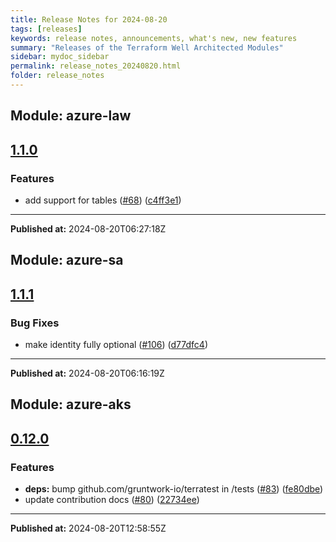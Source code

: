 ```yaml
---
title: Release Notes for 2024-08-20
tags: [releases]
keywords: release notes, announcements, what's new, new features
summary: "Releases of the Terraform Well Architected Modules"
sidebar: mydoc_sidebar
permalink: release_notes_20240820.html
folder: release_notes
---
```


## Module: azure-law
## [1.1.0](https://github.com/CloudNationHQ/terraform-azure-law/releases/tag/v1.1.0)


### Features

* add support for tables ([#68](https://github.com/CloudNationHQ/terraform-azure-law/issues/68)) ([c4ff3e1](https://github.com/CloudNationHQ/terraform-azure-law/commit/c4ff3e1cc98bc53e043709d552492edd4a00ac77))

---

**Published at:** 2024-08-20T06:27:18Z

## Module: azure-sa
## [1.1.1](https://github.com/CloudNationHQ/terraform-azure-sa/releases/tag/v1.1.1)


### Bug Fixes

* make identity fully optional ([#106](https://github.com/CloudNationHQ/terraform-azure-sa/issues/106)) ([d77dfc4](https://github.com/CloudNationHQ/terraform-azure-sa/commit/d77dfc4f77c776213c7a6ed09622dba61e07745b))

---

**Published at:** 2024-08-20T06:16:19Z

## Module: azure-aks
## [0.12.0](https://github.com/CloudNationHQ/terraform-azure-aks/releases/tag/v0.12.0)


### Features

* **deps:** bump github.com/gruntwork-io/terratest in /tests ([#83](https://github.com/CloudNationHQ/terraform-azure-aks/issues/83)) ([fe80dbe](https://github.com/CloudNationHQ/terraform-azure-aks/commit/fe80dbe81c1051582c15299dfc62b74705831ec1))
* update contribution docs ([#80](https://github.com/CloudNationHQ/terraform-azure-aks/issues/80)) ([22734ee](https://github.com/CloudNationHQ/terraform-azure-aks/commit/22734ee710b1dcb7f985fb7fba031620c7b50247))

---

**Published at:** 2024-08-20T12:58:55Z

